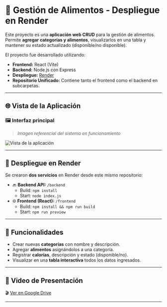 # 🥦 Gestión de Alimentos - Despliegue en Render

Este proyecto es una **aplicación web CRUD** para la gestión de alimentos. Permite **agregar categorías y alimentos**, visualizarlos en una tabla y mantener su estado actualizado (disponible/no disponible).

El proyecto fue desarrollado utilizando:
- **Frontend:** React (Vite)
- **Backend:** Node.js con Express
- **Despliegue:** [Render](https://render.com/)
- **Repositorio Unificado:** Contiene tanto el frontend como el backend en subcarpetas.

---

## 🌐 Vista de la Aplicación

### 🖼️ Interfaz principal

> _Imagen referencial del sistema en funcionamiento_

![Vista de la aplicación](https://github.com/NinaDIV/Despliegue-en-render/blob/main/Imagenes/app.png?raw=true)

---

## 🚀 Despliegue en Render

Se crearon **dos servicios** en Render desde este mismo repositorio:

- 🔙 **Backend API:** `/backend`  
  - Build: `npm install`
  - Start: `node index.js`
- 🌐 **Frontend (React):** `/frontend`  
  - Build: `npm install && npm run build`
  - Start: `npm run preview`

---

## 🧪 Funcionalidades

- Crear nuevas **categorías** con nombre y descripción.
- Agregar **alimentos** asignándolos a una categoría.
- Registrar **calorías**, descripción y estado (disponible/no).
- Visualizar en una **tabla interactiva** todos los datos ingresados.

---


## 🎥 Video de Presentación

🎬 [Ver en Google Drive](https://drive.google.com/file/d/1hwguYhnwgIlgO-FDkmSLUbmOIVd5qv1L/view?usp=sharing)

---
